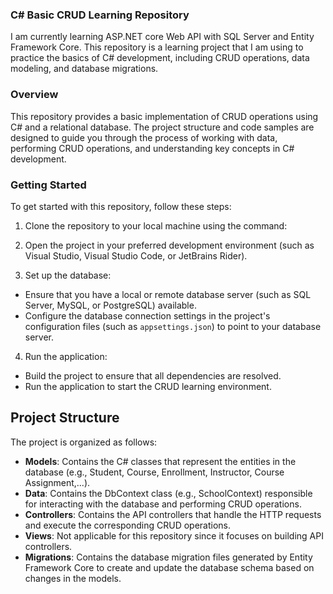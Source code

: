 ### C# Basic CRUD Learning Repository
I am currently learning ASP.NET core Web API with SQL Server and Entity Framework Core. This repository is a learning project that I am using to practice the basics of C# development, including CRUD operations, data modeling, and database migrations.
### Overview

This repository provides a basic implementation of CRUD operations using C# and a relational database. The project structure and code samples are designed to guide you through the process of working with data, performing CRUD operations, and understanding key concepts in C# development.

### Getting Started

To get started with this repository, follow these steps:

1. Clone the repository to your local machine using the command:

2. Open the project in your preferred development environment (such as Visual Studio, Visual Studio Code, or JetBrains Rider).

3. Set up the database:
- Ensure that you have a local or remote database server (such as SQL Server, MySQL, or PostgreSQL) available.
- Configure the database connection settings in the project's configuration files (such as `appsettings.json`) to point to your database server.

4. Run the application:
- Build the project to ensure that all dependencies are resolved.
- Run the application to start the CRUD learning environment.

## Project Structure

The project is organized as follows:

- **Models**: Contains the C# classes that represent the entities in the database (e.g., Student, Course, Enrollment, Instructor, Course Assignment,...).
- **Data**: Contains the DbContext class (e.g., SchoolContext) responsible for interacting with the database and performing CRUD operations.
- **Controllers**: Contains the API controllers that handle the HTTP requests and execute the corresponding CRUD operations.
- **Views**: Not applicable for this repository since it focuses on building API controllers.
- **Migrations**: Contains the database migration files generated by Entity Framework Core to create and update the database schema based on changes in the models.

